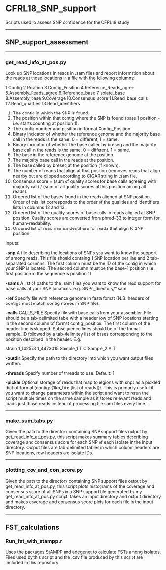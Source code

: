 # CFRL18_SNP_support
Scripts used to assess SNP confidence for the CFRL18 study

___

## SNP_support_assessment

___

### get_read_info_at_pos.py

Look up SNP locations in reads in .sam files and report information about the reads at those locations in a file with the following columns:

1.Contig	2.Position	3.Contig_Position	4.Reference_Reads_agree	5.Assembly_Reads_agree	6.Reference_base	7.Isolate_base	8.Assembly_base	9.Coverage	10.Consensus_score	11.Read_base_calls	12.Read_qualities	13.Read_identifiers
1. The contig in which the SNP is found.
2. The position within that contig where the SNP is found (base 1 position - i.e. starts counting at position 1).
3. The contig number and position in format Contig_Position.
4. Binary indicator of whether the reference genome and the majority base call in the reads is the same. 0 = different, 1 = same.
5. Binary indicator of whether the base called by breseq and the majority base call in the reads is the same. 0 = different, 1 = same.
6. The base in the reference genome at the position.
7. The majority base call in the reads at the position.
8. The base called by breseq at the position (if known).
9. The number of reads that align at that position (removes reads that align nearby but are clipped according to CIGAR string in .sam file.
10. Consensus score = (sum of quality scores for base calls agreeing with majority call) / (sum of all quality scores at this position among all reads).
11. Ordered list of the bases found in the reads aligned at SNP position. Order of this list corresponds to the order of the qualities and identifiers lists in columns 12 and 13.
12. Ordered list of the quality scores of base calls in reads aligned at SNP position. Quality scores are converted from phred-33 to integer form for human-readability.
13. Ordered list of read names/identifiers for reads that align to SNP position

Inputs:

**\-snp**	A file describing the locations of SNPs you want to know the support of among reads. This file should containg 1 SNP location per line and 2 tab-separated columns. The first column must be the ID of the contig in which your SNP is located. The second column must be the base-1 position (i.e. first position in the sequence is position 1)

**\-sams**	A list of paths to the .sam files you want to know the read support for base calls at your SNP locations. e.g. SNPs_directory/\*.sam

**\-ref**	Specify file with reference genome in fasta fomat (N.B. headers of contigs must match contig names in SNP file).

**\-calls** CALLS_FILE     Specify file with base calls from your assembler. File should be a tab-delimited table with a header row of SNP locations starting in the second column of format contig_position. The first column of the header line is skipped. Subsequence lines should be of the format sample_ID followed by a tab-delimitey list of bases corresponding to the position described in the header. E.g.

strain	1_142573	1_4473015
Sample_1	T	C
Sample_2	A	T

**\-outdir**	Specify the path to the directory into which you want output files written.

**\-threads**	Specify number of threads to use. Default: 1

**\-pickle**	Optional storage of reads that map to regions with snps as a pickled dict of format {contig: {1kb_bin: [list of reads]}}. This is primarily useful if you want to change parameters within the script and want to rerun the script multiple times on the same sample as it stores relevant reads and loads just those reads instead of processing the sam files every time.

___

### make_sum_tabs.py

Given the path to the directory containing SNP support files output by get_read_info_at_pos.py, this script makes summary tables describing coverage and consensus score for each SNP of each isolate in the input directory. Output files are tab-delimited tables in which column headers are SNP locations, row headers are isolate IDs.

___

### plotting_cov_and_con_score.py

Given the path to the directory containing SNP support files output by get_read_info_at_pos.py, this script plots histograms of the coverage and consensus score of all SNPs in a SNP support file generated by my get_read_info_at_pos.py script. takes an input directory and output directory and makes coverage and consensus score plots for each file in the input directory.

___

## FST_calculations

### Run_fst_with_stampp.r

Uses the packages [StAMPP](https://github.com/lpembleton/StAMPP) and [adegenet](https://github.com/thibautjombart/adegenet) to calculate FSTs among isolates. Files used by this script and the .csv file produced by this script are included in this repository.
